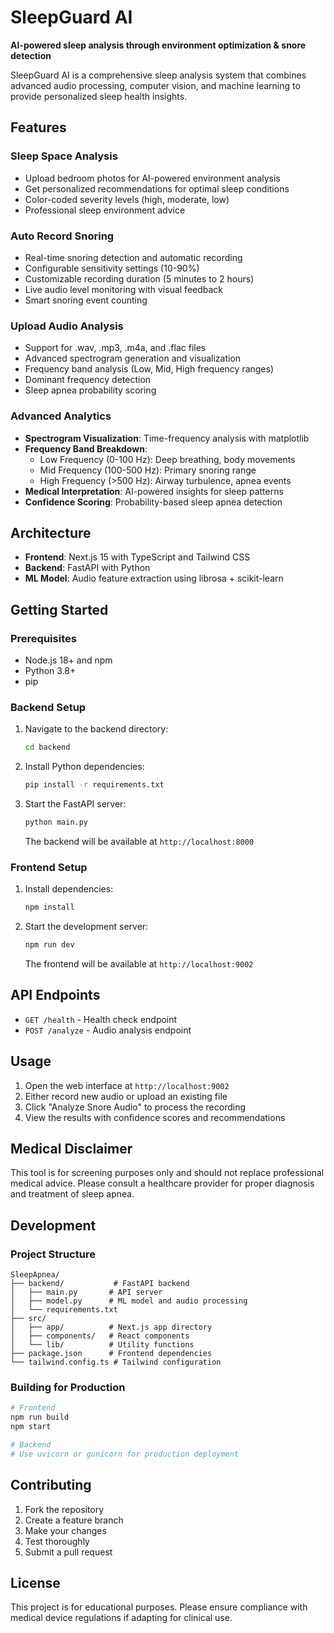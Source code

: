 # SleepGuard AI

**AI-powered sleep analysis through environment optimization & snore detection**

SleepGuard AI is a comprehensive sleep analysis system that combines advanced audio processing, computer vision, and machine learning to provide personalized sleep health insights.

## Features

### Sleep Space Analysis
- Upload bedroom photos for AI-powered environment analysis
- Get personalized recommendations for optimal sleep conditions
- Color-coded severity levels (high, moderate, low)
- Professional sleep environment advice

### Auto Record Snoring
- Real-time snoring detection and automatic recording
- Configurable sensitivity settings (10-90%)
- Customizable recording duration (5 minutes to 2 hours)
- Live audio level monitoring with visual feedback
- Smart snoring event counting

### Upload Audio Analysis
- Support for .wav, .mp3, .m4a, and .flac files
- Advanced spectrogram generation and visualization
- Frequency band analysis (Low, Mid, High frequency ranges)
- Dominant frequency detection
- Sleep apnea probability scoring

### Advanced Analytics
- **Spectrogram Visualization**: Time-frequency analysis with matplotlib
- **Frequency Band Breakdown**: 
  - Low Frequency (0-100 Hz): Deep breathing, body movements
  - Mid Frequency (100-500 Hz): Primary snoring range
  - High Frequency (>500 Hz): Airway turbulence, apnea events
- **Medical Interpretation**: AI-powered insights for sleep patterns
- **Confidence Scoring**: Probability-based sleep apnea detection

## Architecture

- **Frontend**: Next.js 15 with TypeScript and Tailwind CSS
- **Backend**: FastAPI with Python
- **ML Model**: Audio feature extraction using librosa + scikit-learn

## Getting Started

### Prerequisites

- Node.js 18+ and npm
- Python 3.8+
- pip

### Backend Setup

1. Navigate to the backend directory:
   ```bash
   cd backend
   ```

2. Install Python dependencies:
   ```bash
   pip install -r requirements.txt
   ```

3. Start the FastAPI server:
   ```bash
   python main.py
   ```

   The backend will be available at `http://localhost:8000`

### Frontend Setup

1. Install dependencies:
   ```bash
   npm install
   ```

2. Start the development server:
   ```bash
   npm run dev
   ```

   The frontend will be available at `http://localhost:9002`

## API Endpoints

- `GET /health` - Health check endpoint
- `POST /analyze` - Audio analysis endpoint

## Usage

1. Open the web interface at `http://localhost:9002`
2. Either record new audio or upload an existing file
3. Click \"Analyze Snore Audio\" to process the recording
4. View the results with confidence scores and recommendations

## Medical Disclaimer

This tool is for screening purposes only and should not replace professional medical advice. Please consult a healthcare provider for proper diagnosis and treatment of sleep apnea.

## Development

### Project Structure

```
SleepApnea/
├── backend/           # FastAPI backend
│   ├── main.py       # API server
│   ├── model.py      # ML model and audio processing
│   └── requirements.txt
├── src/
│   ├── app/          # Next.js app directory
│   ├── components/   # React components
│   └── lib/          # Utility functions
├── package.json      # Frontend dependencies
└── tailwind.config.ts # Tailwind configuration
```

### Building for Production

```bash
# Frontend
npm run build
npm start

# Backend
# Use uvicorn or gunicorn for production deployment
```

## Contributing

1. Fork the repository
2. Create a feature branch
3. Make your changes
4. Test thoroughly
5. Submit a pull request

## License

This project is for educational purposes. Please ensure compliance with medical device regulations if adapting for clinical use.